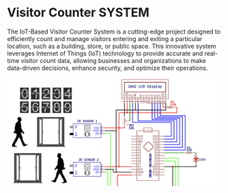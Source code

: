 # Visitor Counter SYSTEM

The IoT-Based Visitor Counter System is a cutting-edge project designed to efficiently count and manage visitors entering and exiting a particular location, such as a building, store, or public space. This innovative system leverages Internet of Things (IoT) technology to provide accurate and real-time visitor count data, allowing businesses and organizations to make data-driven decisions, enhance security, and optimize their operations.

![Alt text](visitor_counter.png)